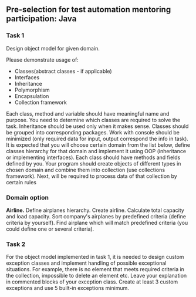 ## Pre-selection for test automation mentoring participation: Java
### Task 1
Design object model for given domain.

Please demonstrate usage of:
* Classes(abstract classes - if applicable)
* Interfaces
* Inheritance
* Polymorphism
* Encapsulation
* Collection framework

Each class, method and variable should have meaningful name and purpose. You need to determine
which classes are required to solve the task. Inheritance should be used only when it makes sense.
Classes should be grouped into corresponding packages. Work with console should be minimized (only
required data for input, output correspond the info in task). It is expected that you will choose certain
domain from the list below, define classes hierarchy for that domain and implement it using OOP
(inheritance or implementing interfaces). Each class should have methods and fields defined by you.
Your program should create objects of different types in chosen domain and combine them into
collection (use collections framework). Next, will be required to process data of that collection by
certain rules

### Domain option
**Airline.** Define airplanes hierarchy. Create airline. Calculate total capacity and load capacity.
Sort company's airplanes by predefined criteria (define criteria by yourself). Find airplane
which will match predefined criteria (you could define one or several criteria).

### Task 2
For the object model implemented in task 1, it is needed to design custom exception classes and
implement handling of possible exceptional situations. For example, there is no element that meets
required criteria in the collection, impossible to delete an element etc. Leave your explanation in
commented blocks of your exception class. Create at least 3 custom exceptions and use 5 built-in
exceptions minimum.